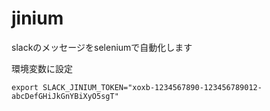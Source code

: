 # jinium

slackのメッセージをseleniumで自動化します

環境変数に設定

```
export SLACK_JINIUM_TOKEN="xoxb-1234567890-123456789012-abcDefGHiJkGnYBiXyO5sgT"
```

